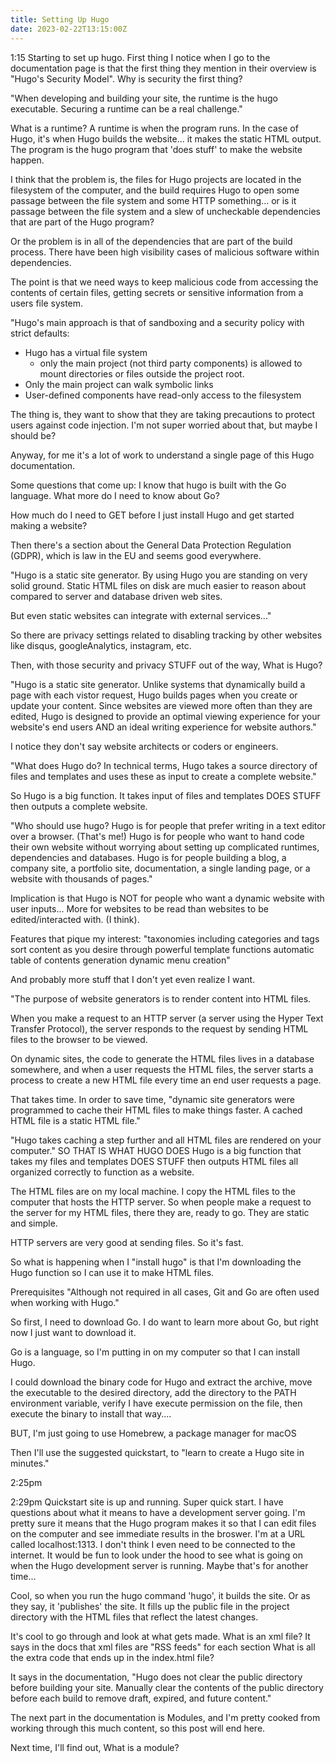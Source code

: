 ```yaml
---
title: Setting Up Hugo
date: 2023-02-22T13:15:00Z
---
```


1:15
Starting to set up hugo.
First thing I notice when I go to the documentation page is that the first thing they mention in their overview is "Hugo's Security Model".
Why is security the first thing?

"When developing and building your site, the runtime is the hugo executable.
Securing a runtime can be a real challenge."

What is a runtime?
A runtime is when the program runs.
In the case of Hugo, it's when Hugo builds the website... it makes the static HTML output.
The program is the hugo program that 'does stuff' to make the website happen.

I think that the problem is, the files for Hugo projects are located in the filesystem of the computer, and the build requires Hugo to open some passage between the file system and some HTTP something... or is it passage between the file system and a slew of uncheckable dependencies that are part of the Hugo program?

Or the problem is in all of the dependencies that are part of the build process.
There have been high visibility cases of malicious software within dependencies.

The point is that we need ways to keep malicious code from accessing the contents of certain files, getting secrets or sensitive information from a users file system.

"Hugo's main approach is that of sandboxing and a security policy with strict defaults:
- Hugo has a virtual file system
	- only the main project (not third party components) is allowed to mount directories or files outside the project root.
- Only the main project can walk symbolic links
- User-defined components have read-only access to the filesystem

The thing is, they want to show that they are taking precautions to protect users against code injection.
I'm not super worried about that, but maybe I should be?

Anyway, for me it's a lot of work to understand a single page of this Hugo documentation.

Some questions that come up:
I know that hugo is built with the Go language.
What more do I need to know about Go?

How much do I need to GET before I just install Hugo and get started making a website?


Then there's a section about the General Data Protection Regulation (GDPR), which is law in the EU and seems good everywhere.

"Hugo is a static site generator.
By using Hugo you are standing on very solid ground.
Static HTML files on disk are much easier to reason about compared to server and database driven web sites.

But even static websites can integrate with external services..."

So there are privacy settings related to disabling tracking by other websites like disqus, googleAnalytics, instagram, etc.


Then, with those security and privacy STUFF out of the way, What is Hugo?

"Hugo is a static site generator.
Unlike systems that dynamically build a page with each vistor request, Hugo builds pages when you create or update your content.
Since websites are viewed more often than they are edited, Hugo is designed to provide an optimal viewing experience for your website's end users
AND
an ideal writing experience for website authors."

I notice they don't say website architects or coders or engineers.


"What does Hugo do?
In technical terms, Hugo takes a source directory of files and templates and uses these as input to create a complete website."

So Hugo is a big function.
It takes input of files and templates
DOES STUFF
then outputs a complete website.

"Who should use hugo?
Hugo is for people that prefer writing in a text editor over a browser. (That's me!)
Hugo is for people who want to hand code their own website without worrying about setting up complicated runtimes, dependencies and databases.
Hugo is for people building a blog, a company site, a portfolio site, documentation, a single landing page, or a website with thousands of pages."

Implication is that Hugo is NOT for people who want a dynamic website with user inputs... More for websites to be read than websites to be edited/interacted with. (I think).


Features that pique my interest:
"taxonomies including categories and tags
sort content as you desire through powerful template functions
automatic table of contents generation
dynamic menu creation"

And probably more stuff that I don't yet even realize I want.

"The purpose of website generators is to render content into HTML files.

When you make a request to an HTTP server (a server using the Hyper Text Transfer Protocol), the server responds to the request by sending HTML files to the browser to be viewed.

On dynamic sites, the code to generate the HTML files lives in a database somewhere, and when a user requests the HTML files, the server starts a process to create a new HTML file every time an end user requests a page.

That takes time.
In order to save time, "dynamic site generators were programmed to cache their HTML files to make things faster.
A cached HTML file is a static HTML file."

"Hugo takes caching a step further and all HTML files are rendered on your computer."
SO THAT IS WHAT HUGO DOES
Hugo is a big function that takes my files and templates
DOES STUFF
then outputs HTML files all organized correctly to function as a website.

The HTML files are on my local machine.
I copy the HTML files to the computer that hosts the HTTP server.
So when people make a request to the server for my HTML files, there they are, ready to go.
They are static and simple.

HTTP servers are very good at sending files.
So it's fast.

So what is happening when I "install hugo" is that I'm downloading the Hugo function so I can use it to make HTML files.

Prerequisites
"Although not required in all cases, Git and Go are often used when working with Hugo."

So first, I need to download Go.
I do want to learn more about Go, but right now I just want to download it.

Go is a language, so I'm putting in on my computer so that I can install Hugo.

I could download the binary code for Hugo and extract the archive, move the executable to the desired directory, add the directory to the PATH environment variable, verify I have execute permission on the file, then execute the binary to install that way....

BUT, I'm just going to use Homebrew, a package manager for macOS

Then I'll use the suggested quickstart, to "learn to create a Hugo site in minutes."

2:25pm

2:29pm
Quickstart site is up and running.
Super quick start.
I have questions about what it means to have a development server going.
I'm pretty sure it means that the Hugo program makes it so that I can edit files on the computer and see immediate results in the broswer.
I'm at a URL called localhost:1313.
I don't think I even need to be connected to the internet.
It would be fun to look under the hood to see what is going on when the Hugo development server is running.
Maybe that's for another time...

Cool, so when you run the hugo command 'hugo', it builds the site.
Or as they say, it 'publishes' the site.
It fills up the public file in the project directory with the HTML files that reflect the latest changes.

It's cool to go through and look at what gets made.
What is an xml file?
	It says in the docs that xml files are "RSS feeds" for each section
What is all the extra code that ends up in the index.html file?

It says in the documentation, "Hugo does not clear the public directory before building your site.
Manually clear the contents of the public directory before each build to remove draft, expired, and future content."

The next part in the documentation is Modules, and I'm pretty cooked from working through this much content, so this post will end here.

Next time, I'll find out, What is a module?
